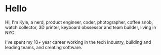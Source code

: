 # Hello
Hi, I'm Kyle, a nerd, product engineer, coder, photographer, coffee snob, watch collector, 3D printer, keyboard obssessor and team builder, living in NYC.

I've spent my 10+ year career working in the tech industry, building and leading teams, and creating software. 

